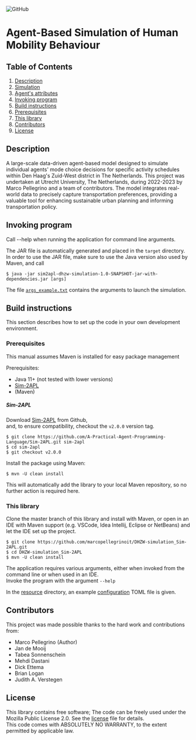![GitHub](https://img.shields.io/badge/license-GPL--3.0-blue)

# Agent-Based Simulation of Human Mobility Behaviour

## Table of Contents

1.  [Description](#description)
2.  [Simulation](README_model.md)
3.  [Agent's attributes](README_attributes.md)
4.  [Invoking program](#invoking-program)
5.  [Build instructions](#build-instructions)
6.  [Prerequisites](#prerequisites)
7.  [This library](#this-library)
8.  [Contributors](#contributors)
9.  [License](#license)

## Description

A large-scale data-driven agent-based model designed to simulate individual agents' mode choice decisions for specific activity schedules within Den Haag's Zuid-West district in The Netherlands. This project was undertaken at Utrecht University, The Netherlands, during 2022-2023 by Marco Pellegrino and a team of contributors. The model integrates real-world data to precisely capture transportation preferences, providing a valuable tool for enhancing sustainable urban planning and informing transportation policy.

## Invoking program

Call --help when running the application for command line arguments.

The JAR file is automatically generated and placed in the `target` directory.  
In order to use the JAR file, make sure to use the Java version also used by Maven, and call

```plaintext
$ java -jar sim2apl-dhzw-simulation-1.0-SNAPSHOT-jar-with-dependencies.jar [args]
```

The file [`args_example.txt`](src/main/resources/args_example.txt) contains the arguments to launch the simulation.

## Build instructions

This section describes how to set up the code in your own development environment.

### Prerequisites

This manual assumes Maven is installed for easy package management

Prerequisites:

*   Java 11+ (not tested with lower versions)
*   [Sim-2APL](https://github.com/A-Practical-Agent-Programming-Language/Sim-2APL)
*   (Maven)

##### Sim-2APL

Download [Sim-2APL](https://github.com/A-Practical-Agent-Programming-Language/Sim-2APL) from Github,  
and, to ensure compatibility, checkout the `v2.0.0` version tag.

```plaintext
$ git clone https://github.com/A-Practical-Agent-Programming-Language/Sim-2APL.git sim-2apl
$ cd sim-2apl
$ git checkout v2.0.0
```

Install the package using Maven:

```plaintext
$ mvn -U clean install
```

This will automatically add the library to your local Maven repository, so no further action is required here.

### This library

Clone the master branch of this library and install with Maven, or open in an IDE with Maven support (e.g. VSCode, Idea Intellij, Eclipse or NetBeans) and let the IDE set up the project.

```plaintext
$ git clone https://github.com/marcopellegrinoit/DHZW-simulation_Sim-2APL.git
$ cd DHZW-simulation_Sim-2APL
$ mvn -U clean install
```

The application requires various arguments, either when invoked from the command line or when used in an IDE.  
Invoke the program with the argument `--help`

In the [resource](src/main/resources/) directory, an example [configuration](src/main/resources/config_full.toml) TOML file is given.

## Contributors

This project was made possible thanks to the hard work and contributions from:

*   Marco Pellegrino (Author)
*   Jan de Mooij
*   Tabea Sonnenschein
*   Mehdi Dastani
*   Dick Ettema
*   Brian Logan
*   Judith A. Verstegen

## License

This library contains free software; The code can be freely used under the Mozilla Public License 2.0. See the [license](LICENSE) file for details.  
This code comes with ABSOLUTELY NO WARRANTY, to the extent permitted by applicable law.